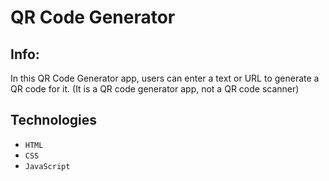 # QR Code Generator
 
## Info:

In this QR Code Generator app, users can enter a text or URL to generate a QR code for it. (It is a QR code generator app, not a QR code scanner)

## Technologies 
* `HTML`
* `CSS`
* `JavaScript`







